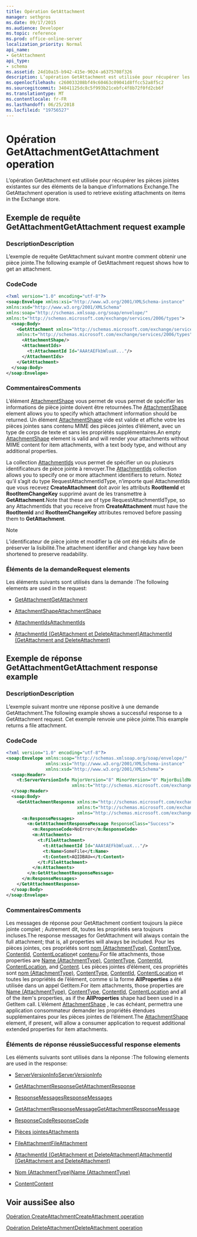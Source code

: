 ```yaml
---
title: Opération GetAttachment
manager: sethgros
ms.date: 09/17/2015
ms.audience: Developer
ms.topic: reference
ms.prod: office-online-server
localization_priority: Normal
api_name:
- GetAttachment
api_type:
- schema
ms.assetid: 24d10a15-b942-415e-9024-a6375708f326
description: L’opération GetAttachment est utilisée pour récupérer les pièces jointes existantes sur des éléments de la banque d’informations Exchange.
ms.openlocfilehash: c260033208bf49c60463c09041d8ffcc52a8f5c2
ms.sourcegitcommit: 34041125dc8c5f993b21cebfc4f8b72f0fd2cb6f
ms.translationtype: MT
ms.contentlocale: fr-FR
ms.lasthandoff: 06/25/2018
ms.locfileid: "19756527"
---
```

# <a name="getattachment-operation"></a><span data-ttu-id="014c9-103">Opération GetAttachment</span><span class="sxs-lookup"><span data-stu-id="014c9-103">GetAttachment operation</span></span>

<span data-ttu-id="014c9-104">L’opération GetAttachment est utilisée pour récupérer les pièces jointes existantes sur des éléments de la banque d’informations Exchange.</span><span class="sxs-lookup"><span data-stu-id="014c9-104">The GetAttachment operation is used to retrieve existing attachments on items in the Exchange store.</span></span>
  
## <a name="getattachment-request-example"></a><span data-ttu-id="014c9-105">Exemple de requête GetAttachment</span><span class="sxs-lookup"><span data-stu-id="014c9-105">GetAttachment request example</span></span>

### <a name="description"></a><span data-ttu-id="014c9-106">Description</span><span class="sxs-lookup"><span data-stu-id="014c9-106">Description</span></span>

<span data-ttu-id="014c9-107">L’exemple de requête GetAttachment suivant montre comment obtenir une pièce jointe.</span><span class="sxs-lookup"><span data-stu-id="014c9-107">The following example of GetAttachment request shows how to get an attachment.</span></span>
  
### <a name="code"></a><span data-ttu-id="014c9-108">Code</span><span class="sxs-lookup"><span data-stu-id="014c9-108">Code</span></span>

```XML
<?xml version="1.0" encoding="utf-8"?>
<soap:Envelope xmlns:xsi="http://www.w3.org/2001/XMLSchema-instance"
xmlns:xsd="http://www.w3.org/2001/XMLSchema"
xmlns:soap="http://schemas.xmlsoap.org/soap/envelope/"
xmlns:t="http://schemas.microsoft.com/exchange/services/2006/types">
  <soap:Body>
    <GetAttachment xmlns="http://schemas.microsoft.com/exchange/services/2006/messages"
    xmlns:t="http://schemas.microsoft.com/exchange/services/2006/types">
      <AttachmentShape/>
      <AttachmentIds>
        <t:AttachmentId Id="AAAtAEFkbWluaX..."/>
      </AttachmentIds>
    </GetAttachment>
  </soap:Body>
</soap:Envelope>
```

### <a name="comments"></a><span data-ttu-id="014c9-109">Commentaires</span><span class="sxs-lookup"><span data-stu-id="014c9-109">Comments</span></span>

<span data-ttu-id="014c9-110">L’élément [AttachmentShape](attachmentshape.md) vous permet de vous permet de spécifier les informations de pièce jointe doivent être retournées.</span><span class="sxs-lookup"><span data-stu-id="014c9-110">The [AttachmentShape](attachmentshape.md) element allows you to specify which attachment information should be returned.</span></span> <span data-ttu-id="014c9-111">Un élément [AttachmentShape](attachmentshape.md) vide est valide et affiche votre les pièces jointes sans contenu MIME des pièces jointes d’élément, avec un type de corps de texte et sans les propriétés supplémentaires.</span><span class="sxs-lookup"><span data-stu-id="014c9-111">An empty [AttachmentShape](attachmentshape.md) element is valid and will render your attachments without MIME content for item attachments, with a text body type, and without any additional properties.</span></span> 
  
<span data-ttu-id="014c9-112">La collection [AttachmentIds](attachmentids.md) vous permet de spécifier un ou plusieurs identificateurs de pièce jointe à renvoyer.</span><span class="sxs-lookup"><span data-stu-id="014c9-112">The [AttachmentIds](attachmentids.md) collection allows you to specify one or more attachment identifiers to return.</span></span> <span data-ttu-id="014c9-113">Notez qu’il s’agit du type RequestAttachmentIdType, n’importe quel AttachmentIds que vous recevez **CreateAttachment** doit avoir les attributs **RootItemId** et **RootItemChangeKey** supprimé avant de les transmettre à **GetAttachment**.</span><span class="sxs-lookup"><span data-stu-id="014c9-113">Note that these are of type RequestAttachmentIdType, so any AttachmentIds that you receive from **CreateAttachment** must have the **RootItemId** and **RootItemChangeKey** attributes removed before passing them to **GetAttachment**.</span></span>
  
> [!NOTE]
> <span data-ttu-id="014c9-114">L’identificateur de pièce jointe et modifier la clé ont été réduits afin de préserver la lisibilité.</span><span class="sxs-lookup"><span data-stu-id="014c9-114">The attachment identifier and change key have been shortened to preserve readability.</span></span> 
  
### <a name="request-elements"></a><span data-ttu-id="014c9-115">Éléments de la demande</span><span class="sxs-lookup"><span data-stu-id="014c9-115">Request elements</span></span>

<span data-ttu-id="014c9-116">Les éléments suivants sont utilisés dans la demande :</span><span class="sxs-lookup"><span data-stu-id="014c9-116">The following elements are used in the request:</span></span>
  
- [<span data-ttu-id="014c9-117">GetAttachment</span><span class="sxs-lookup"><span data-stu-id="014c9-117">GetAttachment</span></span>](getattachment.md)
    
- [<span data-ttu-id="014c9-118">AttachmentShape</span><span class="sxs-lookup"><span data-stu-id="014c9-118">AttachmentShape</span></span>](attachmentshape.md)
    
- [<span data-ttu-id="014c9-119">AttachmentIds</span><span class="sxs-lookup"><span data-stu-id="014c9-119">AttachmentIds</span></span>](attachmentids.md)
    
- [<span data-ttu-id="014c9-120">AttachmentId (GetAttachment et DeleteAttachment)</span><span class="sxs-lookup"><span data-stu-id="014c9-120">AttachmentId (GetAttachment and DeleteAttachment)</span></span>](attachmentid-getattachment-and-deleteattachment.md)
    
## <a name="getattachment-response-example"></a><span data-ttu-id="014c9-121">Exemple de réponse GetAttachment</span><span class="sxs-lookup"><span data-stu-id="014c9-121">GetAttachment response example</span></span>

### <a name="description"></a><span data-ttu-id="014c9-122">Description</span><span class="sxs-lookup"><span data-stu-id="014c9-122">Description</span></span>

<span data-ttu-id="014c9-123">L’exemple suivant montre une réponse positive à une demande GetAttachment.</span><span class="sxs-lookup"><span data-stu-id="014c9-123">The following example shows a successful response to a GetAttachment request.</span></span> <span data-ttu-id="014c9-124">Cet exemple renvoie une pièce jointe.</span><span class="sxs-lookup"><span data-stu-id="014c9-124">This example returns a file attachment.</span></span>
  
### <a name="code"></a><span data-ttu-id="014c9-125">Code</span><span class="sxs-lookup"><span data-stu-id="014c9-125">Code</span></span>

```XML
<?xml version="1.0" encoding="utf-8"?>
<soap:Envelope xmlns:soap="http://schemas.xmlsoap.org/soap/envelope/" 
               xmlns:xsi="http://www.w3.org/2001/XMLSchema-instance" 
               xmlns:xsd="http://www.w3.org/2001/XMLSchema">
  <soap:Header>
    <t:ServerVersionInfo MajorVersion="8" MinorVersion="0" MajorBuildNumber="662" MinorBuildNumber="0" 
                         xmlns:t="http://schemas.microsoft.com/exchange/services/2006/types"/>
  </soap:Header>
  <soap:Body>
    <GetAttachmentResponse xmlns:m="http://schemas.microsoft.com/exchange/services/2006/messages" 
                           xmlns:t="http://schemas.microsoft.com/exchange/services/2006/types" 
                           xmlns="http://schemas.microsoft.com/exchange/services/2006/messages">
      <m:ResponseMessages>
        <m:GetAttachmentResponseMessage ResponseClass="Success">
          <m:ResponseCode>NoError</m:ResponseCode>
          <m:Attachments>
            <t:FileAttachment>
              <t:AttachmentId Id="AAAtAEFkbWluaX..."/>
              <t:Name>SomeFile</t:Name>
              <t:Content>AQIDBAU=</t:Content>
            </t:FileAttachment>
          </m:Attachments>
        </m:GetAttachmentResponseMessage>
      </m:ResponseMessages>
    </GetAttachmentResponse>
  </soap:Body>
</soap:Envelope>
```

### <a name="comments"></a><span data-ttu-id="014c9-126">Commentaires</span><span class="sxs-lookup"><span data-stu-id="014c9-126">Comments</span></span>

<span data-ttu-id="014c9-127">Les messages de réponse pour GetAttachment contient toujours la pièce jointe complet ; Autrement dit, toutes les propriétés sera toujours incluses.</span><span class="sxs-lookup"><span data-stu-id="014c9-127">The response messages for GetAttachment will always contain the full attachment; that is, all properties will always be included.</span></span> <span data-ttu-id="014c9-128">Pour les pièces jointes, ces propriétés sont [nom (AttachmentType)](name-attachmenttype.md), [ContentType](contenttype.md), [ContentId](contentid.md), [ContentLocation](contentlocation.md)et [contenu](content.md).</span><span class="sxs-lookup"><span data-stu-id="014c9-128">For file attachments, those properties are [Name (AttachmentType)](name-attachmenttype.md), [ContentType](contenttype.md), [ContentId](contentid.md), [ContentLocation](contentlocation.md), and [Content](content.md).</span></span> <span data-ttu-id="014c9-129">Les pièces jointes d’élément, ces propriétés sont [nom (AttachmentType)](name-attachmenttype.md), [ContentType](contenttype.md), [ContentId](contentid.md), [ContentLocation](contentlocation.md) et toutes les propriétés de l’élément, comme si la forme **AllProperties** a été utilisée dans un appel GetItem.</span><span class="sxs-lookup"><span data-stu-id="014c9-129">For item attachments, those properties are [Name (AttachmentType)](name-attachmenttype.md), [ContentType](contenttype.md), [ContentId](contentid.md), [ContentLocation](contentlocation.md) and all of the item's properties, as if the **AllProperties** shape had been used in a GetItem call.</span></span> <span data-ttu-id="014c9-130">L’élément [AttachmentShape](attachmentshape.md) , le cas échéant, permettra une application consommateur demander les propriétés étendues supplémentaires pour les pièces jointes de l’élément.</span><span class="sxs-lookup"><span data-stu-id="014c9-130">The [AttachmentShape](attachmentshape.md) element, if present, will allow a consumer application to request additional extended properties for item attachments.</span></span> 
  
### <a name="successful-response-elements"></a><span data-ttu-id="014c9-131">Éléments de réponse réussie</span><span class="sxs-lookup"><span data-stu-id="014c9-131">Successful response elements</span></span>

<span data-ttu-id="014c9-132">Les éléments suivants sont utilisés dans la réponse :</span><span class="sxs-lookup"><span data-stu-id="014c9-132">The following elements are used in the response:</span></span>
  
- [<span data-ttu-id="014c9-133">ServerVersionInfo</span><span class="sxs-lookup"><span data-stu-id="014c9-133">ServerVersionInfo</span></span>](serverversioninfo.md)
    
- [<span data-ttu-id="014c9-134">GetAttachmentResponse</span><span class="sxs-lookup"><span data-stu-id="014c9-134">GetAttachmentResponse</span></span>](getattachmentresponse.md)
    
- [<span data-ttu-id="014c9-135">ResponseMessages</span><span class="sxs-lookup"><span data-stu-id="014c9-135">ResponseMessages</span></span>](responsemessages.md)
    
- [<span data-ttu-id="014c9-136">GetAttachmentResponseMessage</span><span class="sxs-lookup"><span data-stu-id="014c9-136">GetAttachmentResponseMessage</span></span>](getattachmentresponsemessage.md)
    
- [<span data-ttu-id="014c9-137">ResponseCode</span><span class="sxs-lookup"><span data-stu-id="014c9-137">ResponseCode</span></span>](responsecode.md)
    
- [<span data-ttu-id="014c9-138">Pièces jointes</span><span class="sxs-lookup"><span data-stu-id="014c9-138">Attachments</span></span>](attachments-ex15websvcsotherref.md)
    
- [<span data-ttu-id="014c9-139">FileAttachment</span><span class="sxs-lookup"><span data-stu-id="014c9-139">FileAttachment</span></span>](fileattachment.md)
    
- [<span data-ttu-id="014c9-140">AttachmentId (GetAttachment et DeleteAttachment)</span><span class="sxs-lookup"><span data-stu-id="014c9-140">AttachmentId (GetAttachment and DeleteAttachment)</span></span>](attachmentid-getattachment-and-deleteattachment.md)
    
- [<span data-ttu-id="014c9-141">Nom (AttachmentType)</span><span class="sxs-lookup"><span data-stu-id="014c9-141">Name (AttachmentType)</span></span>](name-attachmenttype.md)
    
- [<span data-ttu-id="014c9-142">Content</span><span class="sxs-lookup"><span data-stu-id="014c9-142">Content</span></span>](content.md)
    
## <a name="see-also"></a><span data-ttu-id="014c9-143">Voir aussi</span><span class="sxs-lookup"><span data-stu-id="014c9-143">See also</span></span>



[<span data-ttu-id="014c9-144">Opération CreateAttachment</span><span class="sxs-lookup"><span data-stu-id="014c9-144">CreateAttachment operation</span></span>](createattachment-operation.md)
  
[<span data-ttu-id="014c9-145">Opération DeleteAttachment</span><span class="sxs-lookup"><span data-stu-id="014c9-145">DeleteAttachment operation</span></span>](deleteattachment-operation.md)

